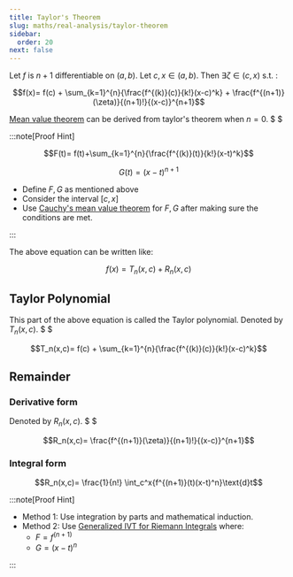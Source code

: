 ```yaml
---
title: Taylor's Theorem
slug: maths/real-analysis/taylor-theorem
sidebar:
  order: 20
next: false
---
```


Let $f$ is $n+1$ differentiable on $(a,b)$. Let $c,x \in (a,b)$. Then
$\exists \zeta \in (c,x) \text{ s.t. }$:

```math
f(x)=
f(c)
+
\sum_{k=1}^{n}{\frac{f^{(k)}(c)}{k!}(x-c)^k}
+
\frac{f^{(n+1)}(\zeta)}{(n+1)!}{(x-c)}^{n+1}
```

[Mean value theorem](/maths/real-analysis/other-theorems/#mean-value-theorem)
can be derived from taylor's theorem when $n=0$. $ $

:::note[Proof Hint]

```math
F(t)= f(t)+\sum_{k=1}^{n}{\frac{f^{(k)}(t)}{k!}(x-t)^k}
```

```math
G(t)=(x-t)^{n+1}
```

- Define $F,G$ as mentioned above
- Consider the interval $[c,x]$
- Use
  [Cauchy's mean value theorem](/maths/real-analysis/other-theorems/#cauchys-mean-value-theorem)
  for $F,G$ after making sure the conditions are met.

:::

The above equation can be written like:

```math
f(x)=T_n(x,c)+R_n(x,c)
```

## Taylor Polynomial

This part of the above equation is called the Taylor polynomial. Denoted by
$T_n(x,c)$. $ $

```math
T_n(x,c)=
f(c)
+
\sum_{k=1}^{n}{\frac{f^{(k)}(c)}{k!}(x-c)^k}
```

## Remainder

### Derivative form

Denoted by $R_n(x,c)$. $ $

```math
R_n(x,c)=
\frac{f^{(n+1)}(\zeta)}{(n+1)!}{(x-c)}^{n+1}
```

### Integral form

```math
R_n(x,c)=
\frac{1}{n!}
\int_c^x{f^{(n+1)}(t)(x-t)^n}\text{d}t
```

:::note[Proof Hint]

- Method 1: Use integration by parts and mathematical induction.
- Method 2: Use
  [Generalized IVT for Riemann Integrals](/maths/riemann-integration/generalized-ivt)
  where:
  - $F=f^{(n+1)}$
  - $G=(x-t)^n$

:::
